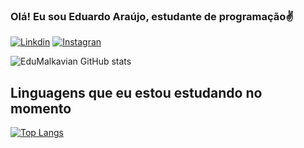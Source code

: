 ### Olá! Eu sou Eduardo Araújo, estudante de programação✌️

[![Linkdin](https://img.shields.io/badge/LinkedIn-0077B5?style=for-the-badge&logo=linkedin&logoColor=white)](www.linkedin.com/in/eduardoaraujo2/)
[![Instagran](https://img.shields.io/badge/Instagram-E4405F?style=for-the-badge&logo=instagram&logoColor=white)](https://www.instagram.com/edumalkavian/)

![EduMalkavian GitHub stats](https://github-readme-stats.vercel.app/api?username=EduardoMalkavian&show_icons=true&theme=radical)


## Linguagens que eu estou estudando no momento

[![Top Langs](https://github-readme-stats.vercel.app/api/top-langs/?username=EduardoMalkavian)](https://github.com//github-readme-stats)
